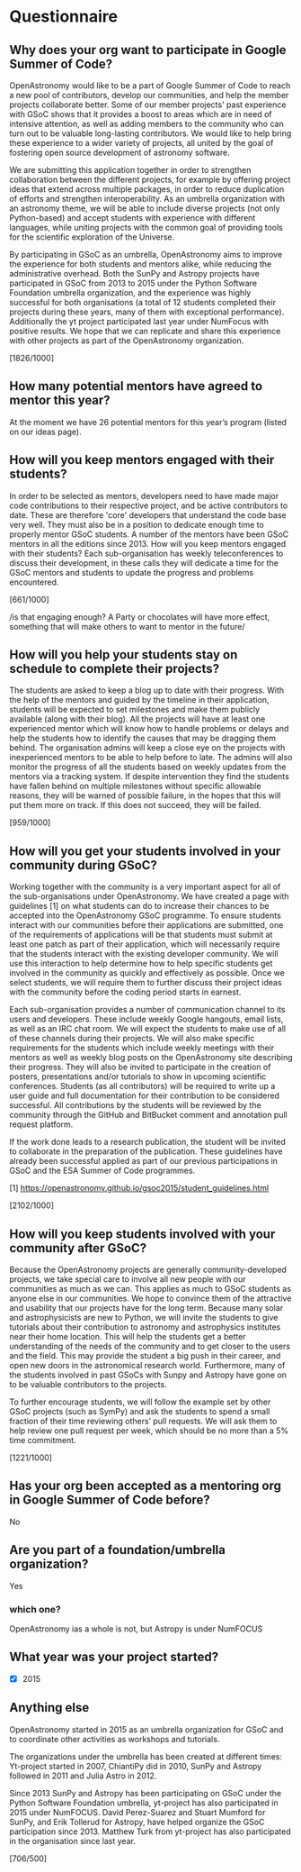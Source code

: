 # Questionnaire

## Why does your org want to participate in Google Summer of Code?

OpenAstronomy would like to be a part of Google Summer of Code to reach a new
pool of contributors, develop our communities, and help the member projects
collaborate better.
Some of our member projects' past experience with GSoC shows that it provides a
boost to areas which are in need of intensive attention, as well as adding
members to the community who can turn out to be valuable long-lasting
contributors.
We would like to help bring these experience to a wider variety of projects, all
united by the goal of fostering open source development of astronomy software.

We are submitting this application together in order to strengthen collaboration
between the different projects, for example by offering project ideas that
extend across multiple packages, in order to reduce duplication of efforts and
strengthen interoperability.
As an umbrella organization with an astronomy theme, we will be able to include
diverse projects (not only Python-based) and accept students with experience
with different languages, while uniting projects with the common goal of
providing tools for the scientific exploration of the Universe.

By participating in GSoC as an umbrella, OpenAstronomy aims to improve the
experience for both students and mentors alike, while reducing the
administrative overhead.
Both the SunPy and Astropy projects have participated in GSoC from 2013 to 2015
under the Python Software Foundation umbrella organization, and the experience
was highly successful for both organisations (a total of 12 students completed
their projects during these years, many of them with exceptional performance).
Additionally the yt project participated last year under NumFocus with positive
results. 
We hope that we can replicate and share this experience with other projects as
part of the OpenAstronomy organization.

[1826/1000]

## How many potential mentors have agreed to mentor this year?

At the moment we have 26 potential mentors for this year’s program (listed on
our ideas page).

## How will you keep mentors engaged with their students?

In order to be selected as mentors, developers need to have made major code
contributions to their respective project, and be active contributors to date.
These are therefore 'core' developers that understand the code base very well.
They must also be in a position to dedicate enough time to properly mentor GSoC
students.
A number of the mentors have been GSoC mentors in all the editions since 2013.
How will you keep mentors engaged with their students? Each sub-organisation has
weekly teleconferences to discuss their development, in these calls they will
dedicate a time for the GSoC mentors and students to update the progress and
problems encountered.

[661/1000]

/is that engaging enough? A Party or chocolates will have more effect,
something that will make others to want to mentor in the future/

## How will you help your students stay on schedule to complete their projects?

The students are asked to keep a blog up to date with their progress.
With the help of the mentors and guided by the timeline in their application,
students will be expected to set milestones and make them publicly available
(along with their blog).
All the projects will have at least one experienced mentor which will 
know how to handle problems or delays and help the students how to 
identify the causes that may be dragging them behind.
The organisation admins will keep a close eye on the projects with inexperienced
mentors to be able to help before to late.
The admins will also monitor the progress of all the students based on weekly
updates from the mentors via a tracking system.
If despite intervention they find the students have fallen behind on multiple
milestones without specific allowable reasons, they will be warned of possible
failure, in the hopes that this will put them more on track. 
If this does not succeed, they will be failed.

[959/1000]

## How will you get your students involved in your community during GSoC?

Working together with the community is a very important aspect for all of the
sub-organisations under OpenAstronomy.
We have created a page with guidelines [1] on what students can do to increase
their chances to be accepted into the OpenAstronomy GSoC programme.
To ensure students interact with our communities before their applications are
submitted, one of the requirements of applications will be that students must
submit at least one patch as part of their application, which will necessarily
require that the students interact with the existing developer community.
We will use this interaction to help determine how to help specific students get
involved in the community as quickly and effectively as possible.
Once we select students, we will require them to further discuss their project
ideas with the community before the coding period starts in earnest.

Each sub-organisation provides a number of communication channel to its users
and developers.
These include weekly Google hangouts, email lists, as well as an IRC chat room.
We will expect the students to make use of all of these channels during their
projects.
We will also make specific requirements for the students which include weekly
meetings with their mentors as well as weekly blog posts on the OpenAstronomy
site describing their progress.
They will also be invited to participate in the creation of posters,
presentations and/or tutorials to show in upcoming scientific conferences.
Students (as all contributors) will be required to write up a user guide and
full documentation for their contribution to be considered successful.
All contributions by the students will be reviewed by the community through the
GitHub and BitBucket comment and annotation pull request platform.

If the work done leads to a research publication, the student will be invited to
collaborate in the preparation of the publication.
These guidelines have already been successful applied as part of our previous
participations in GSoC and the ESA Summer of Code programmes.

[1] https://openastronomy.github.io/gsoc2015/student_guidelines.html

[2102/1000]

## How will you keep students involved with your community after GSoC?

Because the OpenAstronomy projects are generally community-developed projects,
we take special care to involve all new people with our communities as much as
we can.
This applies as much to GSoC students as anyone else in our communities.
We hope to convince them of the attractive and usability that our projects have
for the long term.
Because many solar and astrophysicists are new to Python, we will invite the
students to give tutorials about their contribution to astronomy and
astrophysics institutes near their home location.
This will help the students get a better understanding of the needs of the
community and to get closer to the users and the field.
This may provide the student a big push in their career, and open new doors in
the astronomical research world.
Furthermore, many of the students involved in past GSoCs with Sunpy and Astropy
have gone on to be valuable contributors to the projects.

To further encourage students, we will follow the example set by other GSoC
projects (such as SymPy) and ask the students to spend a small fraction of their
time reviewing others’ pull requests.
We will ask them to help review one pull request per week, which should be no
more than a 5% time commitment.

[1221/1000]

## Has your org been accepted as a mentoring org in Google Summer of Code before?

No

## Are you part of a foundation/umbrella organization?

Yes

### which one?

OpenAstronomy ias a whole is not, but Astropy is under NumFOCUS

## What year was your project started?

- [x] 2015

## Anything else

OpenAstronomy started in 2015 as an umbrella organization for GSoC and to
coordinate other activities as workshops and tutorials.

The organizations under the umbrella has been created at different times:
Yt-project started in 2007, ChiantiPy did in 2010, SunPy and Astropy followed in
2011 and Julia Astro in 2012.

Since 2013 SunPy and Astropy has been participating on GSoC under the Python
Software Foundation umbrella, yt-project has also participated in 2015 under
NumFOCUS.
David Perez-Suarez and Stuart Mumford for SunPy, and Erik Tollerud for Astropy,
have helped organize the GSoC participation since 2013. Matthew Turk from
yt-project has also participated in the organisation since last year.
 
[706/500]
